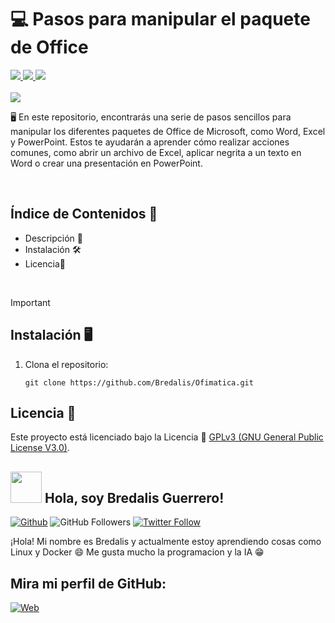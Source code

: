 <h1><b>💻 Pasos para manipular el paquete de Office</b></h1>
<a href="https://www.microsoft365.com/launch/Excel/" target="_blank">
  <img src="https://img.shields.io/badge/Excel-28b463">
</a>
<a href="https://www.microsoft365.com/launch/Word/" target="_blank">
  <img src="https://img.shields.io/badge/Word-5dade2">
</a>
<a href="https://www.microsoft365.com/launch/PowerPoint/" target="_blank">
  <img src="https://img.shields.io/badge/PowerPoint-e74c3c">
</a>
<br><br>

<img src="https://i.pinimg.com/236x/bf/0e/b8/bf0eb8113936e019b4750158b3d16b2d.jpg">

<p>
  🖥️ En este repositorio, encontrarás una serie de pasos sencillos para manipular los 
  diferentes paquetes de Office de Microsoft, como Word, Excel y PowerPoint. Estos te 
  ayudarán a aprender cómo realizar acciones comunes, como abrir un archivo de Excel, 
  aplicar negrita a un texto en Word o crear una presentación en PowerPoint.
</p><br>

## Índice de Contenidos 🧾

- Descripción 📝
- Instalación 🛠️
- Licencia📜

<br>

> [!IMPORTANT]
> ## Instalación 🖥️

1. Clona el repositorio:

    ```
    git clone https://github.com/Bredalis/Ofimatica.git
    ```
    
## Licencia 📜

Este proyecto está licenciado bajo la Licencia 📜 <a href="https://www.gnu.org/licenses/gpl-3.0.en.html" target="_blank">GPLv3 (GNU General Public License V3.0)</a>.

## <img src="https://avatars.githubusercontent.com/u/111624948?s=400&u=cd081f79392220d8cd2a22f2a8d5d3b18814350a&v=4" width="50" height="50"> Hola, soy Bredalis Guerrero!
[![Github](https://img.shields.io/github/followers/Bredalis?label=Follow&style=social)](https://github.com/Bredalis)
![GitHub Followers](https://img.shields.io/github/stars/bredalis?style=social)
[![Twitter Follow](https://img.shields.io/twitter/follow/bredalis_P?style=social)](https://twitter.com/bredalis_P)

¡Hola! Mi nombre es Bredalis y actualmente estoy aprendiendo cosas como Linux y Docker 😄
Me gusta mucho la programacion y la IA 😁

## Mira mi perfil de GitHub:
[![Web](https://img.shields.io/badge/GitHub-Bredalis-14a1f0?style=for-the-badge&logo=github&logoColor=white&labelColor=101010)](https://github.com/bredalis)
